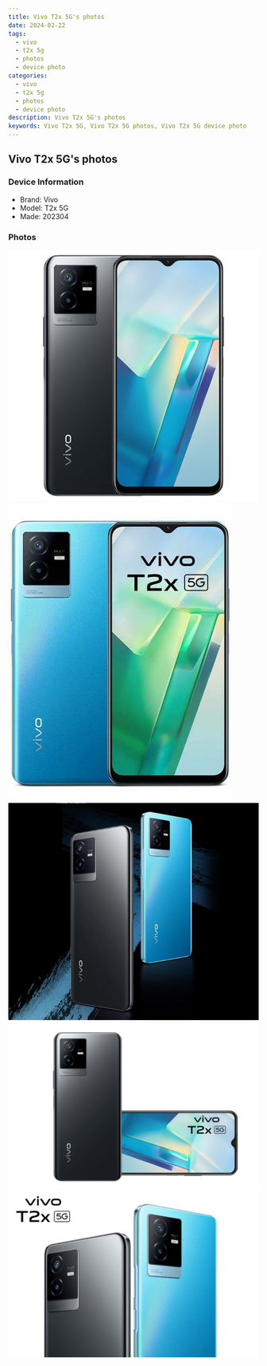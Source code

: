 ```yaml
---
title: Vivo T2x 5G's photos
date: 2024-02-22
tags: 
  - vivo
  - t2x 5g
  - photos
  - device photo
categories: 
  - vivo
  - t2x 5g
  - photos
  - device photo
description: Vivo T2x 5G's photos
keywords: Vivo T2x 5G, Vivo T2x 5G photos, Vivo T2x 5G device photo
---
```


## Vivo T2x 5G's photos

### Device Information

- Brand: Vivo
- Model: T2x 5G
- Made: 202304

### Photos

![/images/best-assets/devices/vivo/vivo-t2x-5g/1.jpg](/images/best-assets/devices/vivo/vivo-t2x-5g/1.jpg)
![/images/best-assets/devices/vivo/vivo-t2x-5g/2.jpg](/images/best-assets/devices/vivo/vivo-t2x-5g/2.jpg)
![/images/best-assets/devices/vivo/vivo-t2x-5g/3.jpg](/images/best-assets/devices/vivo/vivo-t2x-5g/3.jpg)
![/images/best-assets/devices/vivo/vivo-t2x-5g/4.jpg](/images/best-assets/devices/vivo/vivo-t2x-5g/4.jpg)
![/images/best-assets/devices/vivo/vivo-t2x-5g/5.jpg](/images/best-assets/devices/vivo/vivo-t2x-5g/5.jpg)
